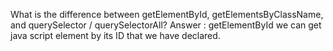 What is the difference between getElementById, getElementsByClassName, and querySelector / querySelectorAll?
Answer : getElementById we can get  java script element by its  ID that we have declared.